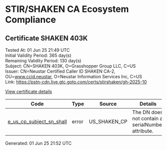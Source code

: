 # STIR/SHAKEN CA Ecosystem Compliance

## Certificate SHAKEN 403K

Tested At: 01 Jun 25 21:49 UTC\
Initial Validity Period: 365 day(s)\
Remaining Validity Period: 130 day(s)\
Subject: CN=SHAKEN 403K, O=Grasshopper Group LLC, C=US\
Issuer: CN=Neustar Certified Caller ID SHAKEN CA-2, OU=www.ccid.neustar, O=Neustar Information Services Inc, C=US\
Link: https://pstn-cdn.live.gtc.goto.com/certs/stirshaken/gh-2025-10

[View certificate details](https://x509.io/?cert=MIIDCjCCAq%2BgAwIBAgIUOs17WNGAdpRdgHaUl4CTFmqlDYQwCgYIKoZIzj0EAwIwgYUxCzAJBgNVBAYTAlVTMSkwJwYDVQQKDCBOZXVzdGFyIEluZm9ybWF0aW9uIFNlcnZpY2VzIEluYzEZMBcGA1UECwwQd3d3LmNjaWQubmV1c3RhcjEwMC4GA1UEAwwnTmV1c3RhciBDZXJ0aWZpZWQgQ2FsbGVyIElEIFNIQUtFTiBDQS0yMB4XDTI0MTAwOTE3MjMxOVoXDTI1MTAwOTE3MjMxOVowQzELMAkGA1UEBhMCVVMxHjAcBgNVBAoMFUdyYXNzaG9wcGVyIEdyb3VwIExMQzEUMBIGA1UEAwwLU0hBS0VOIDQwM0swWTATBgcqhkjOPQIBBggqhkjOPQMBBwNCAASJOtoiRI7HjYsH26E8tq5C7ybP7Ly0jll%2FAyk43CCflclZQ%2BTcTcY4z4UwPg0AcxP4V28HlATBXc9ZeXqG2zF4o4IBPDCCATgwFgYIKwYBBQUHARoECjAIoAYWBDQwM0swDAYDVR0TAQH%2FBAIwADAfBgNVHSMEGDAWgBSCThX%2F%2Fp9qZ1HkyJfHbXTD%2FGVFeDAXBgNVHSAEEDAOMAwGCmCGSAGG%2FwkBAQMwgaYGA1UdHwSBnjCBmzCBmKA6oDiGNmh0dHBzOi8vYXV0aGVudGljYXRlLWFwaS5pY29uZWN0aXYuY29tL2Rvd25sb2FkL3YxL2NybKJapFgwVjEUMBIGA1UEBwwLQnJpZGdld2F0ZXIxCzAJBgNVBAgMAk5KMRMwEQYDVQQDDApTVEktUEEgQ1JMMQswCQYDVQQGEwJVUzEPMA0GA1UECgwGU1RJLVBBMB0GA1UdDgQWBBTzki8zR96UMfMquJTXQLPxJVG0lTAOBgNVHQ8BAf8EBAMCB4AwCgYIKoZIzj0EAwIDSQAwRgIhANNX1%2FTajiY9aojq4JaWjD%2FRadxF%2F6KBtAiAIsACgXVdAiEAgK52%2FuMRen8Ym33i1f6ECHZmjeCwdh4OsJfDjAMBW%2FI%3D)

| Code | Type | Source | Details |
|------|------|--------|---------|
| [e_us_cp_subject_sn_shall](../../ISSUES/e_us_cp_subject_sn_shall/README.md) | error | US_SHAKEN_CP | The DN does not contain a serialNumber attribute. |


Generated: 01 Jun 25 21:52 UTC
